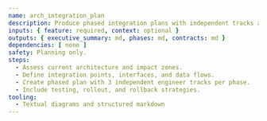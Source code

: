 ```yaml
---
name: arch_integration_plan
description: Produce phased integration plans with independent tracks and clear contracts.
inputs: { feature: required, context: optional }
outputs: { executive_summary: md, phases: md, contracts: md }
dependencies: [ none ]
safety: Planning only.
steps:
  - Assess current architecture and impact zones.
  - Define integration points, interfaces, and data flows.
  - Create phased plan with 3 independent engineer tracks per phase.
  - Include testing, rollout, and rollback strategies.
tooling:
  - Textual diagrams and structured markdown
---
```



